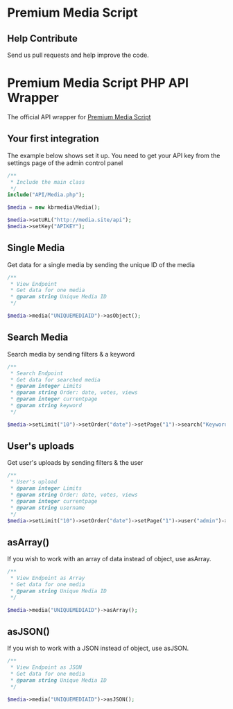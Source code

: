 Premium Media Script
========================

## Help Contribute
Send us pull requests and help improve the code.

# Premium Media Script PHP API Wrapper

The official API wrapper for [Premium Media Script](https://gempixel.com/demo/media)

## Your first integration
The example below shows set it up. You need to get your API key from the settings page of the admin control panel

```php
/**
 * Include the main class
 */
include("API/Media.php");

$media = new kbrmedia\Media();

$media->setURL("http://media.site/api");
$media->setKey("APIKEY");
```
## Single Media
Get data for a single media by sending the unique ID of the media

```php
/**
 * View Endpoint
 * Get data for one media
 * @param string Unique Media ID
 */

$media->media("UNIQUEMEDIAID")->asObject();
```
## Search Media
Search media by sending filters & a keyword

```php
/**
 * Search Endpoint
 * Get data for searched media
 * @param integer Limits
 * @param string Order: date, votes, views
 * @param integer currentpage
 * @param string keyword
 */

$media->setLimit("10")->setOrder("date")->setPage("1")->search("Keyword")->asObject();
```

## User's uploads
Get user's uploads by sending filters & the user 

```php
/**
 * User's upload
 * @param integer Limits
 * @param string Order: date, votes, views
 * @param integer currentpage
 * @param string username
 */
$media->setLimit("10")->setOrder("date")->setPage("1")->user("admin")->asObject();
```

## asArray()
If you wish to work with an array of data instead of object, use asArray.

```php
/**
 * View Endpoint as Array
 * Get data for one media
 * @param string Unique Media ID
 */

$media->media("UNIQUEMEDIAID")->asArray();
```


## asJSON()
If you wish to work with a JSON instead of object, use asJSON.

```php
/**
 * View Endpoint as JSON
 * Get data for one media
 * @param string Unique Media ID
 */

$media->media("UNIQUEMEDIAID")->asJSON();
```
